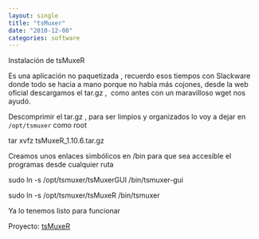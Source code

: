 ```yaml
---
layout: single
title: "tsMuxer"
date: "2010-12-08"
categories: software
---
```


Instalación de tsMuxeR

Es una aplicación no paquetizada , recuerdo esos tiempos con Slackware donde todo se hacia a mano porque no había más cojones, desde la web oficial descargamos el tar.gz ,  como antes con un maravilloso wget nos ayudó.

Descomprimir el tar.gz , para ser limpios y organizados lo voy a dejar en `/opt/tsmuxer` como root

tar xvfz tsMuxeR\_1.10.6.tar.gz

Creamos unos enlaces simbólicos en /bin para que sea accesible el programas desde cualquier ruta

sudo ln -s /opt/tsmuxer/tsMuxerGUI /bin/tsmuxer-gui

sudo ln -s /opt/tsmuxer/tsMuxeR /bin/tsmuxer

Ya lo tenemos listo para funcionar

Proyecto: [tsMuxeR](https://www.smlabs.net/tsmuxer_en.html)
